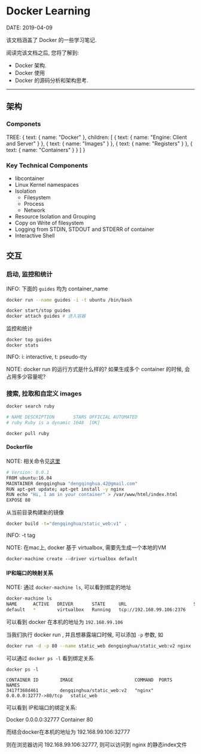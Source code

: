 Docker Learning
================

DATE: 2019-04-09

该文档涵盖了 Docker 的一些学习笔记.

阅读完该文档之后, 您将了解到:

* Docker 架构.
* Docker 使用
* Docker 的源码分析和架构思考.

--------------------------------------------------------------------------------

架构
----
### Componets
TREE:
{
        text: { name: "Docker" },
        children: [
            { text: { name: "Engine: Client and Server" } },
            { text: { name: "Images" } },
            { text: { name: "Registers" } },
            { text: { name: "Containers" } }
       ]
}

### Key Technical Components
- libcontainer
- Linux Kernel namespaces
- Isolation
  + Filesystem
  + Process
  + Network
- Resource Isolation and Grouping
- Copy on Write of filesystem
- Logging from STDIN, STDOUT and STDERR of container
- Interactive Shell

交互
----
### 启动, 监控和统计
INFO: 下面的 `guides` 均为 container_name

```bash
docker run --name guides -i -t ubuntu /bin/bash
```

```bash
docker start/stop guides
docker attach guides # 进入容器
```

监控和统计

```bash
docker top guides
docker stats
```

INFO: i: interactive, t: pseudo-tty

NOTE: docker run 的运行方式是什么样的? 如果生成多个 container 的时候, 会占用多少容量呢?

### 搜索, 拉取和自定义 images
```bash
docker search ruby

# NAME DESCRIPTION       STARS OFFICIAL AUTOMATED
# ruby Ruby is a dynamic 1648  [OK]

docker pull ruby
```

#### Dockerfile
NOTE: 相关命令见[这里](https://docs.docker.com/engine/reference/builder/)

```bash
# Version: 0.0.1
FROM ubuntu:16.04
MAINTAINER dengqinghua "dengqinghua.42@gmail.com"
RUN apt-get update; apt-get install -y nginx
RUN echo "Hi, I am in your container" > /var/www/html/index.html
EXPOSE 80
```

从当前目录构建新的镜像

```bash
docker build -t="dengqinghua/static_web:v1" .
```

INFO: -t tag

NOTE: 在mac上, docker 基于 virtualbox, 需要先生成一个本地的VM

```
docker-machine create --driver virtualbox default
```

#### IP和端口的映射关系

NOTE: 通过 `docker-machine ls`, 可以看到绑定的地址

```bash
docker-machine ls
NAME      ACTIVE   DRIVER       STATE     URL                         SWARM   DOCKER     ERRORS
default   *        virtualbox   Running   tcp://192.168.99.106:2376           v18.09.3
```

可以看到 docker 在本机的地址为 `192.168.99.106`

当我们执行 docker run , 并且想暴露端口时候, 可以添加 `-p` 参数, 如

```bash
docker run -d -p 80 --name static_web dengqinghua/static_web:v2 nginx
```

可以通过 `docker ps -l` 看到绑定关系

```
docker ps -l

CONTAINER ID        IMAGE                       COMMAND  PORTS                   NAMES
3417f368d461        dengqinghua/static_web:v2   "nginx"  0.0.0.0:32777->80/tcp   static_web
```

可以看到 IP和端口的绑定关系:

Docker     0.0.0.0:32777
Container  80

而结合docker在本机的地址为 192.168.99.106:32777

则在浏览器访问 192.168.99.106:32777, 则可以访问到 nginx 的静态index文件
